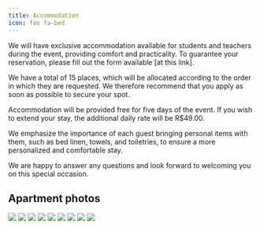 ```yaml
---
title: Accommodation
icon: fas fa-bed
---
```


We will have exclusive accommodation available for students and teachers during the event, providing comfort and practicality. To guarantee your reservation, please fill out the form available [at this link].

We have a total of 15 places, which will be allocated according to the order in which they are requested. We therefore recommend that you apply as soon as possible to secure your spot.

Accommodation will be provided free for five days of the event. If you wish to extend your stay, the additional daily rate will be R$49.00.

We emphasize the importance of each guest bringing personal items with them, such as bed linen, towels, and toiletries, to ensure a more personalized and comfortable stay.

We are happy to answer any questions and look forward to welcoming you on this special occasion.


## <i class="fas fa-camera" style="color:var(--theme-color)"></i> Apartment photos

![](/assets/image/colina/colina2.jpeg) 
![](/assets/image/colina/colina3.jpeg) 
![](/assets/image/colina/colina4.jpeg) 
![](/assets/image/colina/colina5.jpeg) 
![](/assets/image/colina/colina6.jpeg) 
![](/assets/image/colina/colina7.jpeg) 
![](/assets/image/colina/colina8.jpeg) 
![](/assets/image/colina/colina9.jpeg) 
![](/assets/image/colina/colina10.jpeg)